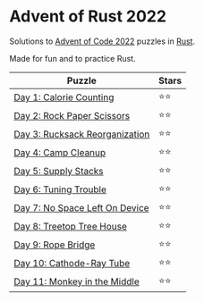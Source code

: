 # Advent of Rust 2022

Solutions to [Advent of Code 2022](https://adventofcode.com/2022) puzzles in [Rust](https://www.rust-lang.org).

Made for fun and to practice Rust.

Puzzle                                                                               | Stars
------------------------------------------------------------------------------------ | -----
[Day 1: Calorie Counting](https://adventofcode.com/2022/day/1)                       | ⭐⭐
[Day 2: Rock Paper Scissors](https://adventofcode.com/2022/day/2)                    | ⭐⭐
[Day 3: Rucksack Reorganization](https://adventofcode.com/2022/day/3)                | ⭐⭐
[Day 4: Camp Cleanup](https://adventofcode.com/2022/day/4)                           | ⭐⭐
[Day 5: Supply Stacks](https://adventofcode.com/2022/day/5)                          | ⭐⭐
[Day 6: Tuning Trouble](https://adventofcode.com/2022/day/6)                         | ⭐⭐
[Day 7: No Space Left On Device](https://adventofcode.com/2022/day/7)                | ⭐⭐
[Day 8: Treetop Tree House](https://adventofcode.com/2022/day/8)                     | ⭐⭐
[Day 9: Rope Bridge](https://adventofcode.com/2022/day/9)                            | ⭐⭐
[Day 10: Cathode-Ray Tube](https://adventofcode.com/2022/day/10)                     | ⭐⭐
[Day 11: Monkey in the Middle](https://adventofcode.com/2022/day/11)                 | ⭐⭐
